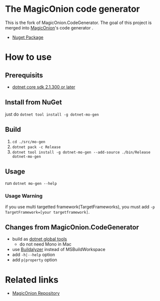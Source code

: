 # The MagicOnion code generator

This is the fork of MagicOnion.CodeGenerator.
The goal of this project is merged into [MagicOnion](https://github.com/neuecc/MagicOnion/)'s code generator .

* [Nuget Package](https://www.nuget.org/packages/dotnet-mo-gen/)

# How to use

## Prerequisits

* [dotnet core sdk 2.1.300 or later](https://www.microsoft.com/net/download/windows)

## Install from NuGet

just do `dotnet tool install -g dotnet-mo-gen`

## Build

1. `cd ./src/mo-gen`
2. `dotnet pack -c Release`
3. `dotnet tool install -g dotnet-mo-gen --add-source ./bin/Release dotnet-mo-gen`

## Usage

run `dotnet mo-gen --help`

### Usage Warning

if you use multi targetted framework(TargetFrameworks), you must add `-p TargetFramework=[your targetframework]`.

## Changes from MagicOnion.CodeGenerator

* build as [dotnet global tools](https://docs.microsoft.com/en-us/dotnet/core/tools/global-tools)
    * do not need Mono in Mac
* use [Buildalyzer](https://github.com/daveaglick/Buildalyzer) instead of MSBuildWorkspace
* add `-h|--help` option
* add `p|property` option

# Related links

* [MagicOnion Repository](https://github.com/neuecc/MagicOnion)
